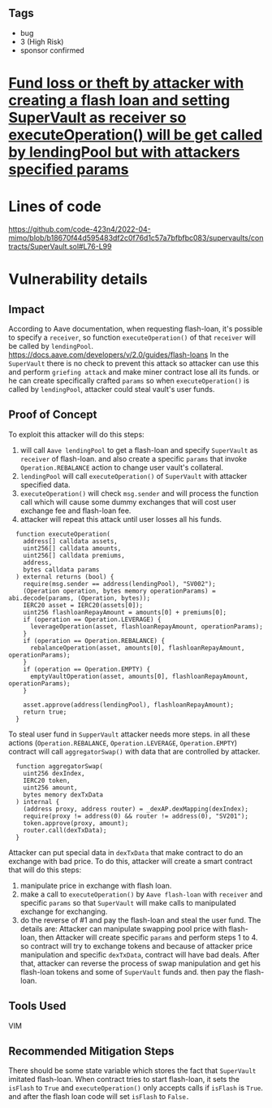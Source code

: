 ## Tags

- bug
- 3 (High Risk)
- sponsor confirmed

# [Fund loss or theft by attacker with creating a flash loan and setting SuperVault as receiver so executeOperation()  will be get called by lendingPool but with attackers specified params](https://github.com/code-423n4/2022-04-mimo-findings/issues/123) 

# Lines of code

https://github.com/code-423n4/2022-04-mimo/blob/b18670f44d595483df2c0f76d1c57a7bfbfbc083/supervaults/contracts/SuperVault.sol#L76-L99


# Vulnerability details

## Impact
According to Aave documentation, when requesting flash-loan, it's possible to specify a `receiver`, so function `executeOperation()` of that `receiver` will be called by `lendingPool`.
https://docs.aave.com/developers/v/2.0/guides/flash-loans
In the `SuperVault` there is no check to prevent this attack so attacker can use this and perform  `griefing attack` and make miner contract lose all its funds. or he can create specifically crafted `params` so when `executeOperation()` is called by `lendingPool`, attacker could steal vault's user funds.


## Proof of Concept
To exploit this attacker will do this steps:
1. will call `Aave lendingPool` to get a flash-loan and specify `SuperVault` as `receiver` of flash-loan. and also create a specific `params` that invoke `Operation.REBALANCE` action to change user vault's collateral.
2. `lendingPool` will call `executeOperation()` of `SuperVault` with attacker specified data.
3. `executeOperation()` will check `msg.sender` and will process the function call which will cause some dummy exchanges that will cost user exchange fee and flash-loan fee.
4. attacker will repeat this attack until user losses all his funds.
```
  function executeOperation(
    address[] calldata assets,
    uint256[] calldata amounts,
    uint256[] calldata premiums,
    address,
    bytes calldata params
  ) external returns (bool) {
    require(msg.sender == address(lendingPool), "SV002");
    (Operation operation, bytes memory operationParams) = abi.decode(params, (Operation, bytes));
    IERC20 asset = IERC20(assets[0]);
    uint256 flashloanRepayAmount = amounts[0] + premiums[0];
    if (operation == Operation.LEVERAGE) {
      leverageOperation(asset, flashloanRepayAmount, operationParams);
    }
    if (operation == Operation.REBALANCE) {
      rebalanceOperation(asset, amounts[0], flashloanRepayAmount, operationParams);
    }
    if (operation == Operation.EMPTY) {
      emptyVaultOperation(asset, amounts[0], flashloanRepayAmount, operationParams);
    }

    asset.approve(address(lendingPool), flashloanRepayAmount);
    return true;
  }
```

To steal user fund in `SupperVault` attacker needs more steps. in all these actions (`Operation.REBALANCE`, `Operation.LEVERAGE`, `Operation.EMPTY`) contract will call `aggregatorSwap()` with data that are controlled by attacker.
```
  function aggregatorSwap(
    uint256 dexIndex,
    IERC20 token,
    uint256 amount,
    bytes memory dexTxData
  ) internal {
    (address proxy, address router) = _dexAP.dexMapping(dexIndex);
    require(proxy != address(0) && router != address(0), "SV201"); 
    token.approve(proxy, amount);
    router.call(dexTxData);
  }
```

Attacker can put special data in `dexTxData` that make contract to do an exchange with bad price. To do this, attacker will create a smart contract that will do this steps:
1. manipulate price in exchange with flash loan.
2. make a call to `executeOperation()` by `Aave flash-loan` with `receiver` and specific `params` so that `SuperVault` will make calls to manipulated exchange for exchanging.
3. do the reverse of #1 and pay the flash-loan and steal the user fund.
The details are:
Attacker can manipulate swapping pool price with flash-loan, then Attacker will create specific `params` and perform steps 1 to 4. so contract will try to exchange tokens and because of attacker price manipulation and specific `dexTxData`, contract will have bad deals.
After that, attacker can reverse the process of swap manipulation and get his  flash-loan tokens and some of `SuperVault` funds and. then pay the flash-loan.

## Tools Used
VIM

## Recommended Mitigation Steps
There should be some state variable which stores the fact that `SuperVault` imitated flash-loan.
When contract tries to start flash-loan, it sets the `isFlash` to `True` and `executeOperation()` only accepts calls if `isFlash` is `True`. and after the flash loan code will set `isFlash` to `False.`

